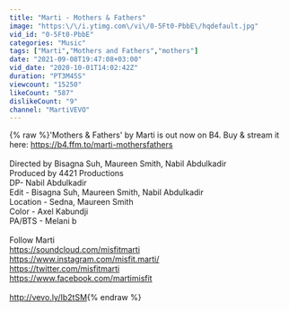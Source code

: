 ```yaml
---
title: "Marti - Mothers & Fathers"
image: "https:\/\/i.ytimg.com\/vi\/0-5Ft0-PbbE\/hqdefault.jpg"
vid_id: "0-5Ft0-PbbE"
categories: "Music"
tags: ["Marti","Mothers and Fathers","mothers"]
date: "2021-09-08T19:47:08+03:00"
vid_date: "2020-10-01T14:02:42Z"
duration: "PT3M45S"
viewcount: "15250"
likeCount: "587"
dislikeCount: "9"
channel: "MartiVEVO"
---
```

{% raw %}'Mothers &amp; Fathers' by Marti is out now on B4. Buy &amp; stream it here: <a rel="nofollow" target="blank" href="https://b4.ffm.to/marti-mothersfathers">https://b4.ffm.to/marti-mothersfathers</a><br /><br />Directed by Bisagna Suh, Maureen Smith, Nabil Abdulkadir<br />Produced by 4421 Productions<br />DP- Nabil Abdulkadir<br />Edit - Bisagna Suh, Maureen Smith, Nabil Abdulkadir<br />Location - Sedna, Maureen Smith <br />Color - Axel Kabundji <br />PA/BTS - Melani b<br /><br />Follow Marti <br /><a rel="nofollow" target="blank" href="https://soundcloud.com/misfitmarti">https://soundcloud.com/misfitmarti</a> <br /><a rel="nofollow" target="blank" href="https://www.instagram.com/misfit.marti/">https://www.instagram.com/misfit.marti/</a><br /><a rel="nofollow" target="blank" href="https://twitter.com/misfitmarti">https://twitter.com/misfitmarti</a><br /><a rel="nofollow" target="blank" href="https://www.facebook.com/martimisfit">https://www.facebook.com/martimisfit</a><br /><br /><a rel="nofollow" target="blank" href="http://vevo.ly/Ib2tSM">http://vevo.ly/Ib2tSM</a>{% endraw %}
